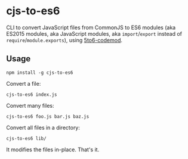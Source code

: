 cjs-to-es6
======

CLI to convert JavaScript files from CommonJS to ES6 modules (aka ES2015 modules, aka JavaScript modules, aka `import`/`export` instead of `require`/`module.exports`), using [5to6-codemod](https://github.com/5to6/5to6-codemod).

Usage
---

    npm install -g cjs-to-es6

Convert a file:

    cjs-to-es6 index.js

Convert many files:

    cjs-to-es6 foo.js bar.js baz.js

Convert all files in a directory:

    cjs-to-es6 lib/
    
It modifies the files in-place. That's it.